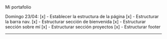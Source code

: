 Mi portafolio

Domingo 23/04:
[x] - Establecer la estructura de la página 
[x] - Estructurar la barra nav.
[x] - Estructurar sección de bienvenida
[x] - Estructurar sección sobre mí
[x] - Estructurar sección proyectos
[x] - Estructurar footer

_________________